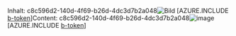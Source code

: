 <span data-ttu-id="92e88-101">Inhalt: c8c596d2-140d-4f69-b26d-4dc3d7b2a048![Bild](0c801671-6ae6-4228-aaf6-50d79f436810.png)
[AZURE.INCLUDE [b-token](249ef28c-d457-4ff8-9606-83f48cfb82b9.md)]</span><span class="sxs-lookup"><span data-stu-id="92e88-101">Content: c8c596d2-140d-4f69-b26d-4dc3d7b2a048![image](0c801671-6ae6-4228-aaf6-50d79f436810.png)
[AZURE.INCLUDE [b-token](249ef28c-d457-4ff8-9606-83f48cfb82b9.md)]</span></span>
